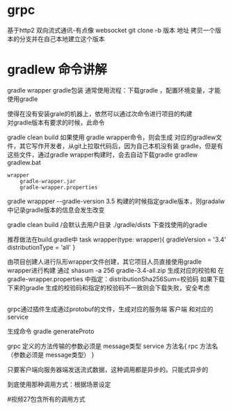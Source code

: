 # grpc
基于http2 双向流式通讯-有点像 websocket
git clone -b 版本  地址
拷贝一个版本的分支并在自己本地建立这个版本


# gradlew 命令讲解
 gradle wrapper gradle包装
 通常使用流程：下载gradle ，配置环境变量，才能使用gradle
 
 使得在没有安装grale的机器上，依然可以通过次命令进行项目的构建  
 对gradle版本有要求的时候，此命令
 
 gradle clean build
 如果使用 gradle wrapper命令，则会生成 对应的gradlew文件，其它写作开发者，从git上拉取代码后，因为自己本机没有装
 gradle，但是有这些文件，通过gradle wrapper构建时，会去自动下载gradle
    gradlew
    gradlew.bat
    
    wrapper
        gradle-wrapper.jar
        gradle-wrapper.properties
  
gradle wrappper --gradle-version 3.5 构建的时候指定gradle版本，则gradalw中记录gradle版本的信息会发生改变

gradle clean build /会默认去用户目录 ./gradle/dists 下查找使用的gradle

推荐做法在build.gradle中
 task wrapper(type: wrapper){
    gradleVersion = '3.4'
    distributionType = 'all'
 }
 
 由项目创建人进行队形wrapper文件创建，其它项目人员直接使用gradle wrapper进行构建
 通过 shasum -a 256 gradle-3.4-all.zip 生成对应的校验和
 在 gradle-wrapper.properties 中指定：distributionSha256Sum=校验码
 如果下载下来的gradle 生成的校验码和指定的校验码不一致则会下载失败，安全考虑
 
 ## 
 grpc通过插件生成通过protobuf的文件，生成对应的服务端 客户端 和对应的service
 
 生成命令  gradle generateProto
 
 grpc 定义的方法传输的参数必须是 message类型
 service 方法名{
 rpc 方法名（参数必须是 message类型）
  }
  
  只要客户端向服务器端发送流式数据，这种调用都是异步的。只能式异步的
  
  到底使用那种调用方式：根据场景设定
  
  #视频27包含所有的调用方式
 
 